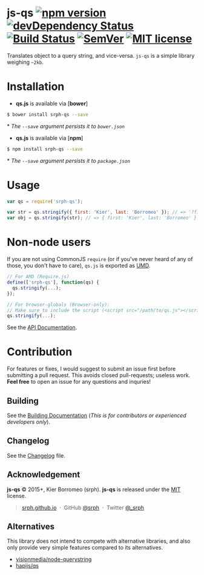 # js-qs [![npm version](http://img.shields.io/npm/v/srph-qs.svg?style=flat)](https://npmjs.org/package/srph-qs) [![devDependency Status](https://david-dm.org/srph/js-qs/dev-status.svg)](https://david-dm.org/srph/js-qs#info=devDependencies) [![Build Status](https://travis-ci.org/srph/js-qs.svg?branch=master)](https://travis-ci.org/srph/js-qs?branch=master) [![SemVer](http://img.shields.io/badge/semver-2.0.0-brightgreen.svg)](http://semver.org/spec/v2.0.0.html) [![MIT license](http://img.shields.io/badge/license-MIT-brightgreen.svg)](http://opensource.org/licenses/MIT)

Translates object to a query string, and vice-versa. `js-qs` is a simple library weighing `~2kb`.

# Installation

- **qs.js** is available via [**bower**]

```bash
$ bower install srph-qs --save
```

 \* *The `--save` argument persists it to `bower.json`* 

- **qs.js** is available via [**npm**]

```bash
$ npm install srph-qs --save
```

\* *The `--save` argument persists it to `package.json`* 

# Usage

```js
var qs = require('srph-qs');

var str = qs.stringify({ first: 'Kier', last: 'Borromeo' }); // => '?first=Kier&last=Borromeo'
var obj = qs.stringify(str); // => { first: 'Kier', last: 'Borromeo' }
```

# Non-node users

If you are not using CommonJS `require` (or if you've never heard of any of those, you don't have to care), `qs.js` is exported as [UMD](https://github.com/umdjs/umd).

```js
// For AMD (Require.js)
define(['srph-qs'], function(qs) {
  qs.stringify(...);
});

// For browser-globals (Browser-only):
// Make sure to include the script (<script src="/path/to/qs.js"></script>)
qs.stringify(...);
```

See the [API Documentation]().

# Contribution

For features or fixes, I would suggest to submit an issue first before submitting a pull request. This avoids closed pull-requests; useless work. **Feel free** to open an issue for any questions and inquries!

## Building

See the [Building Documentation]() (*This is for contributors or experienced developers only*).

## Changelog

See the [Changelog]() file.

## Acknowledgement

**js-qs** © 2015+, Kier Borromeo (srph). **js-qs** is released under the [MIT](mit-license.org) license.

> [srph.github.io](http://srph.github.io) &nbsp;&middot;&nbsp;
> GitHub [@srph](https://github.com/srph) &nbsp;&middot;&nbsp;
> Twitter [@_srph](https://twitter.com/_srph)

## Alternatives

This library does not intend to compete with alternative libraries, and also only provide very simple features compared to its alternatives.

- [visionmedia/node-querystring](https://github.com/visionmedia/node-querystring)
- [hapijs/qs](https://github.com/hapijs/qs)

